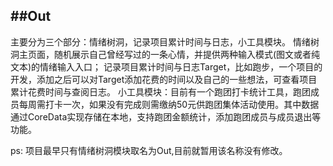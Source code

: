 ##Out
---
主要分为三个部分：情绪树洞，记录项目累计时间与日志，小工具模块。
情绪树洞主页面，随机展示自己曾经写过的一条心情，并提供两种输入模式(图文或者纯文本)的情绪输入入口；
记录项目累计时间与日志Target，比如跑步，一个项目的开发，添加之后可以对Target添加花费的时间以及自己的一些想法，可查看项目累计花费时间与查阅日志。
小工具模块：目前有一个跑团打卡统计工具，跑团成员每周需打卡一次，如果没有完成则需缴纳50元供跑团集体活动使用。其中数据通过CoreData实现存储在本地，支持跑团金额统计，添加跑团成员与成员退出等功能。

ps: 项目最早只有情绪树洞模块取名为Out,目前就暂用该名称没有修改。
